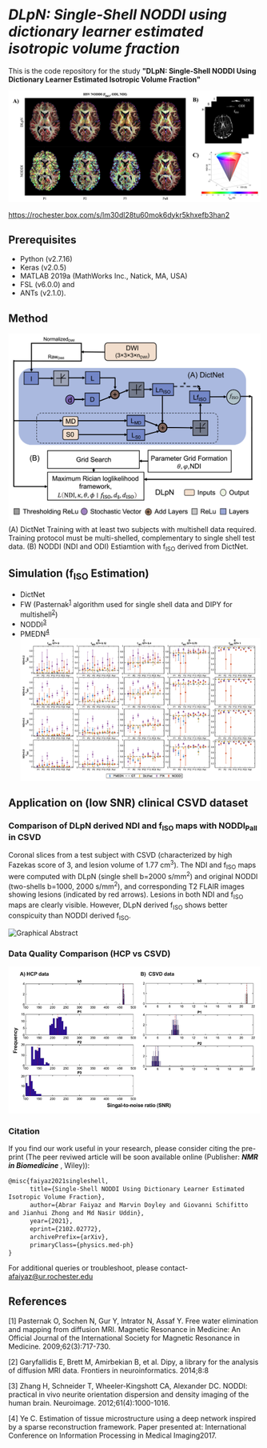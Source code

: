 # ***DLpN: Single-Shell NODDI using dictionary learner estimated isotropic volume fraction***

This is the code repository for the study <b>"DLpN: Single-Shell NODDI Using Dictionary Learner Estimated Isotropic Volume Fraction"
</b>

![Graphical Abstract](https://github.com/abrarfaiyaz/DictNet/blob/main/Graphical_Abstract.tiff)

https://rochester.box.com/s/lm30dl28tu60mok6dykr5khxefb3han2

## Prerequisites
  - Python (v2.7.16)
  - Keras (v2.0.5)
  - MATLAB 2019a (MathWorks Inc., Natick, MA, USA)
  - FSL (v6.0.0) and 
  - ANTs (v2.1.0). 
## Method
![Graphical Abstract](https://github.com/abrarfaiyaz/DictNet/blob/main/Method.tiff)
  (A) DictNet Training with at least two subjects with multishell data required. Training protocol must be multi-shelled, complementary to single shell test data.
  (B) NODDI (NDI and ODI) Estiamtion with f<sub>ISO</sub> derived from DictNet.

## Simulation (f<sub>ISO</sub> Estimation)
  - DictNet
  - FW (Pasternak<sup>[1](#1)</sup> algorithm used for single shell data and DIPY for multishell<sup>[2](#2)</sup>)
  - NODDI<sup>[3](#3)</sup>
  - PMEDN<sup>[4](#4)</sup>
![Graphical Abstract](https://github.com/abrarfaiyaz/DictNet/blob/main/fISO_simulation.tiff)
## Application on (low SNR) clinical CSVD dataset
### Comparison of DLpN derived NDI and f<sub>ISO</sub> maps with NODDI<sub>Pall</sub> in CSVD 
Coronal slices from a test subject with CSVD (characterized by high Fazekas score of 3, and lesion volume of 1.77 cm<sup>3</sup>). The NDI and f<sub>ISO</sub> maps were computed with DLpN (single shell b=2000 s/mm<sup>2</sup>) and original NODDI (two-shells b=1000, 2000 s/mm<sup>2</sup>), and corresponding T2 FLAIR images showing lesions (indicated by red arrows). Lesions in both NDI and f<sub>ISO</sub> maps are clearly visible. However, DLpN derived f<sub>ISO</sub> shows better conspicuity than NODDI derived f<sub>ISO</sub>.

![Graphical Abstract](https://github.com/abrarfaiyaz/DictNet/blob/main/Application_on_CSVD.tiff)
### Data Quality Comparison (HCP vs CSVD)

![Graphical Abstract](https://github.com/abrarfaiyaz/DictNet/blob/main/Data_SNR_Comparison.png)


### **Citation**

If you find our work useful in your research, please consider citing the pre-print (The peer reviwed article will be soon available online (Publisher: ***NMR in Biomedicine*** , Wiley)):

``` {.w3-panel .w3-leftbar .w3-light-grey}
@misc{faiyaz2021singleshell,
      title={Single-Shell NODDI Using Dictionary Learner Estimated Isotropic Volume Fraction}, 
      author={Abrar Faiyaz and Marvin Doyley and Giovanni Schifitto and Jianhui Zhong and Md Nasir Uddin},
      year={2021},
      eprint={2102.02772},
      archivePrefix={arXiv},
      primaryClass={physics.med-ph}
}
```
For additional queries or troubleshoot, please contact- afaiyaz@ur.rochester.edu

## References
<a id="1">[1]</a> 
Pasternak O, Sochen N, Gur Y, Intrator N, Assaf Y. Free water elimination and mapping from diffusion MRI. Magnetic Resonance in Medicine: An Official Journal of the International Society for Magnetic Resonance in Medicine. 2009;62(3):717-730.

<a id="2">[2]</a> 
Garyfallidis E, Brett M, Amirbekian B, et al. Dipy, a library for the analysis of diffusion MRI data. Frontiers in neuroinformatics. 2014;8:8

<a id="3">[3]</a> 
Zhang H, Schneider T, Wheeler-Kingshott CA, Alexander DC. NODDI: practical in vivo neurite orientation dispersion and density imaging of the human brain. Neuroimage. 2012;61(4):1000-1016.

<a id="4">[4]</a> 
Ye C. Estimation of tissue microstructure using a deep network inspired by a sparse reconstruction framework. Paper presented at: International Conference on Information Processing in Medical Imaging2017.
